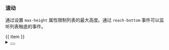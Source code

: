 ### 滚动

通过设置 `max-height` 属性限制列表的最大高度。通过 `reach-bottom` 事件可以监听列表触底的事件。

<div class="cell-demo vp-raw">
  <yc-list
    :max-height="240"
    @reach-bottom="fetchData">
    <template #header> List title </template>
    <template #scroll-loading>
      <div v-if="bottom">No more data</div>
      <yc-spin v-else />
    </template>
    <yc-list-item v-for="item of data">{{ item }}</yc-list-item>
  </yc-list>
</div>

<script setup>
import { reactive, ref } from 'vue';
const current = ref(1);
const bottom = ref(false);
const data = reactive([]);
const fetchData = () => {
  console.log('reach bottom!');
  if (current.value <= 5) {
    setTimeout(() => {
      const index = data.length;
      data.push(
        `Beijing Bytedance Technology Co., Ltd. ${index + 1}`,
        `Bytedance Technology Co., Ltd. ${index + 2}`,
        `Beijing Toutiao Technology Co., Ltd. ${index + 3}`,
        `Beijing Volcengine Technology Co., Ltd. ${index + 4}`,
        `China Beijing Bytedance Technology Co., Ltd. ${index + 5}`
      );
      current.value += 1;
    }, 2000);
  } else {
    bottom.value = true;
  }
};
fetchData();
</script>

<details>
<summary>
 <button class="code-btn"  >
    <icon-code />
 </button>
</summary>

```vue
<template>
  <yc-list
    :max-height="240"
    @reach-bottom="fetchData"
    :scrollbar="scrollbar">
    <template #header> List title </template>
    <template #scroll-loading>
      <div v-if="bottom">No more data</div>
      <yc-spin v-else />
    </template>
    <yc-list-item v-for="item of data">{{ item }}</yc-list-item>
  </yc-list>
</template>

<script setup>
import { reactive, ref } from 'vue';
const current = ref(1);
const bottom = ref(false);
const data = reactive([]);
const fetchData = () => {
  console.log('reach bottom!');
  if (current.value <= 5) {
    setTimeout(() => {
      const index = data.length;
      data.push(
        `Beijing Bytedance Technology Co., Ltd. ${index + 1}`,
        `Bytedance Technology Co., Ltd. ${index + 2}`,
        `Beijing Toutiao Technology Co., Ltd. ${index + 3}`,
        `Beijing Volcengine Technology Co., Ltd. ${index + 4}`,
        `China Beijing Bytedance Technology Co., Ltd. ${index + 5}`
      );
      current.value += 1;
    }, 2000);
  } else {
    bottom.value = true;
  }
};
fetchData();
</script>
```

</details>
